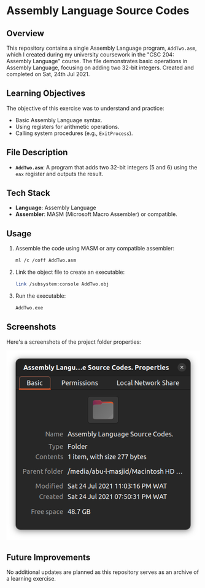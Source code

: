 # Assembly Language Source Codes

## Overview

This repository contains a single Assembly Language program, `AddTwo.asm`, which I created during my university coursework in the "CSC 204: Assembly Language" course. The file demonstrates basic operations in Assembly Language, focusing on adding two 32-bit integers. Created and completed on Sat, 24th Jul 2021.

## Learning Objectives

The objective of this exercise was to understand and practice:

- Basic Assembly Language syntax.
- Using registers for arithmetic operations.
- Calling system procedures (e.g., `ExitProcess`).

## File Description

- **`AddTwo.asm`**: A program that adds two 32-bit integers (5 and 6) using the `eax` register and outputs the result.

## Tech Stack

- **Language**: Assembly Language
- **Assembler**: MASM (Microsoft Macro Assembler) or compatible.

## Usage

1. Assemble the code using MASM or any compatible assembler:

   ```bash
   ml /c /coff AddTwo.asm
   ```

2. Link the object file to create an executable:

   ```bash
   link /subsystem:console AddTwo.obj
   ```

3. Run the executable:

   ```bash
   AddTwo.exe
   ```

## Screenshots

Here's a screenshots of the project folder properties:

![Project Folder Properties Screenshot](./img/Assembly%20lang.png)

## Future Improvements

No additional updates are planned as this repository serves as an archive of a learning exercise.
